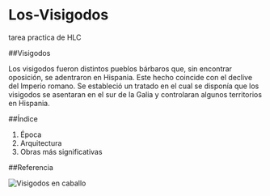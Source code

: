 # Los-Visigodos
tarea practica de HLC

##Visigodos

Los visigodos fueron distintos pueblos bárbaros que, sin encontrar oposición, se adentraron en Hispania. Este hecho coincide con el declive del Imperio romano. Se estableció un tratado en el cual se disponía que los visigodos se asentaran en el sur de la Galia y controlaran algunos territorios en Hispania.

##Índice

1. Época
2. Arquitectura
3. Obras más significativas

##Referencia

![Visigodos en caballo]()
